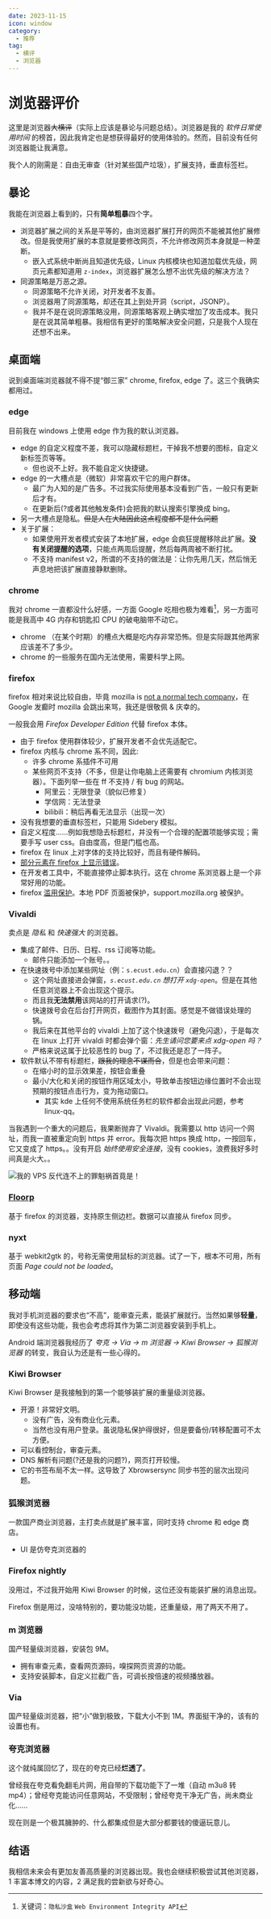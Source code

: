 ```yaml
---
date: 2023-11-15
icon: window
category:
  - 推荐
tag:
  - 横评
  - 浏览器
---
```


# 浏览器评价

这里是浏览器~~大横评~~（实际上应该是暴论与问题总结）。浏览器是我的 _软件日常使用时间_ 的榜首，因此我肯定也是想获得最好的使用体验的。然而，目前没有任何浏览器能让我满意。

我个人的刚需是：自由无审查（针对某些国产垃圾），扩展支持，垂直标签栏。

## 暴论

我能在浏览器上看到的，只有**简单粗暴**四个字。

- 浏览器扩展之间的关系是平等的，由浏览器扩展打开的网页不能被其他扩展修改。但是我使用扩展的本意就是要修改网页，不允许修改网页本身就是一种垄断。
  - 嵌入式系统中断尚且知道优先级，Linux 内核模块也知道加载优先级，网页元素都知道用 `z-index`，浏览器扩展怎么想不出优先级的解决方法？
- 同源策略是万恶之源。
  - 同源策略不允许关闭，对开发者不友善。
  - 浏览器用了同源策略，却还在其上到处开洞（script，JSONP）。
  - 我并不是在说同源策略没用，同源策略客观上确实增加了攻击成本。我只是在说其简单粗暴。我相信有更好的策略解决安全问题，只是我个人现在还想不出来。

## 桌面端

说到桌面端浏览器就不得不提“御三家” chrome, firefox, edge 了。这三个我确实都用过。

### edge

目前我在 windows 上使用 edge 作为我的默认浏览器。

- edge 的自定义程度不差，我可以隐藏标题栏，干掉我不想要的图标，自定义新标签页等等。
  - 但也说不上好。我不能自定义快捷键。
- edge 的一大槽点是（微软）非常喜欢干它的用户群体。
  - 最广为人知的是广告多。不过我实际使用基本没看到广告，一般只有更新后才有。
  - 在更新后(?或者其他触发条件)会把我的默认搜索引擎换成 bing。
- 另一大槽点是隐私。~~但是人在大陆因此这点程度都不是什么问题~~
- 关于扩展：
  - 如果使用开发者模式安装了本地扩展，edge 会疯狂提醒移除此扩展。**没有关闭提醒的选项**，只能点两周后提醒，然后每两周被不断打扰。
  - 不支持 manifest v2，所谓的不支持的做法是：让你先用几天，然后悄无声息地把该扩展直接静默删除。

### chrome

我对 chrome 一直都没什么好感，一方面 Google 吃相也极为难看[^1]，另一方面可能是我高中 4G 内存和钥匙扣 CPU 的破电脑带不动它。

[^1]: 关键词：`隐私沙盒` `Web Environment Integrity API`

- chrome （在某个时期）的槽点大概是吃内存非常恐怖。但是实际跟其他两家应该差不了多少。
- chrome 的一些服务在国内无法使用，需要科学上网。

### firefox

firefox 相对来说比较自由，毕竟 mozilla is [not a normal tech company](https://www.mozilla.org/en-US/)，在 Google 发癫时 mozilla 会跳出来骂，我还是很敬佩 & 庆幸的。

一般我会用 _Firefox Developer Edition_ 代替 firefox 本体。

- 由于 firefox 使用群体较少，扩展开发者不会优先适配它。
- firefox 内核与 chrome 系不同，因此:
  - 许多 chrome 系插件不可用
  - 某些网页不支持（不多，但是让你电脑上还需要有 chromium 内核浏览器）。下面列举一些在 ff 不支持 / 有 bug 的网站。
    - 阿里云：无限登录（貌似已修复）
    - 学信网：无法登录
    - bilibili：稍后再看无法显示（出现一次）
- 没有我想要的垂直标签栏，只能用 Sidebery 模拟。
- 自定义程度……例如我想隐去标题栏，并没有一个合理的配置项能够实现；需要手写 user css。自由度高，但是门槛也高。
- firefox 在 linux 上对字体的支持比较好，而且有硬件解码。
- [部分元素在 firefox 上显示错误](https://github.com/vuepress-theme-hope/vuepress-theme-hope/issues/3259)。
- 在开发者工具中，不能直接停止脚本执行。这在 chrome 系浏览器上是一个非常好用的功能。
- firefox [滥用保护](https://t.me/withabsolutex/1394)。本地 PDF 页面被保护，support.mozilla.org 被保护。

### Vivaldi

卖点是 _隐私_ 和 _快速强大_ 的浏览器。

- 集成了邮件、日历、日程、rss 订阅等功能。
  - 邮件只能添加一个账号。。
- 在快速拨号中添加某些网址（例：`s.ecust.edu.cn`）会直接闪退？？
  - 这个网址直接进会弹窗，_`s.ecust.edu.cn` 想打开 `xdg-open`_。但是在其他任意浏览器上不会出现这个提示。
  - 而且我**无法禁用**该网站的打开请求(?)。
  - 快速拨号会在后台打开网页，截图作为其封面。感觉是不做错误处理的锅。
  - 我后来在其他平台的 vivaldi 上加了这个快速拨号（避免闪退），于是每次在 linux 上打开 vivaldi 时都会弹个窗：_先生请问您要来点 xdg-open 吗？_
  - 严格来说这属于比较恶性的 bug 了，不过我还是忍了一阵子。
- 软件默认不带有标题栏，~~跟我的理念不谋而合~~，但是也会带来问题：
  - 在缩小时的显示效果差，按钮会重叠
  - 最小/大化和关闭的按钮作用区域太小，导致单击按钮边缘位置时不会出现预期的按钮点击行为，变为拖动窗口。
    - 其实 kde 上任何不使用系统任务栏的软件都会出现此问题，参考 linux-qq。

当我遇到一个重大的问题后，我果断抛弃了 Vivaldi。我需要以 http 访问一个网址，而我一直被重定向到 https 并 error。我每次把 https 换成 http，一按回车，它又变成了 https。。没有开启 _始终使用安全连接_，没有 cookies，浪费我好多时间真是火大。。

![我的 VPS 反代连不上的罪魁祸首竟是！](/images/articles/browser/vivaldi_bug.gif)

### [Floorp](https://floorp.app/)

基于 firefox 的浏览器，支持原生侧边栏。数据可以直接从 firefox 同步。

### nyxt

基于 webkit2gtk 的，号称无需使用鼠标的浏览器。试了一下，根本不可用，所有页面 _Page could not be loaded_。

## 移动端

我对手机浏览器的要求也“不高”，能审查元素，能装扩展就行。当然如果够**轻量**，即使没有这些功能，我也会考虑将其作为第二浏览器安装到手机上。

Android 端浏览器我经历了 _夸克 -> Via -> m 浏览器 -> Kiwi Browser -> 狐猴浏览器_ 的转变，我自认为还是有一些心得的。

### Kiwi Browser

Kiwi Browser 是我接触到的第一个能够装扩展的重量级浏览器。

- 开源！非常好文明。
  - 没有广告，没有商业化元素。
  - 当然也没有用户登录。虽说隐私保护得很好，但是要备份/转移配置可不太方便。
- 可以看控制台，审查元素。
- DNS 解析有问题(?还是我的问题?)，网页打开较慢。
- 它的书签布局不太一样。这导致了 Xbrowsersync 同步书签的层次出现问题。

### 狐猴浏览器

一款国产商业浏览器，主打卖点就是扩展丰富，同时支持 chrome 和 edge 商店。

- UI 是仿夸克浏览器的

### Firefox nightly

没用过，不过我开始用 Kiwi Browser 的时候，这位还没有能装扩展的消息出现。

Firefox 倒是用过，没啥特别的，要功能没功能，还重量级，用了两天不用了。

### m 浏览器

国产轻量级浏览器，安装包 9M。

- 拥有审查元素，查看网页源码，嗅探网页资源的功能。
- 支持安装脚本，自定义拦截广告，可调长按倍速的视频播放器。

### Via

国产轻量级浏览器，把“小”做到极致，下载大小不到 1M。界面挺干净的，该有的设置也有。

### 夸克浏览器

这个就纯属回忆了，现在的夸克已经**烂透了**。

曾经我在夸克看免翻毛片网，用自带的下载功能下了一堆（自动 m3u8 转 mp4）；曾经夸克能访问任意网站，不受限制；曾经夸克干净无广告，尚未商业化……

现在则是一个极其臃肿的、什么都集成但是大部分都要钱的傻逼玩意儿。

## 结语

我相信未来会有更加友善高质量的浏览器出现。我也会继续积极尝试其他浏览器，1 丰富本博文的内容，2 满足我的尝新欲与好奇心。
